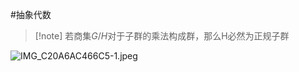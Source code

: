 #抽象代数 

>[!note] 若商集$G/H$对于子群的乘法构成群，那么H必然为正规子群

![IMG_C20A6AC466C5-1.jpeg](https://obsidian-1317758465.cos.ap-shanghai.myqcloud.com/images/IMG_C20A6AC466C5-1.jpeg)
